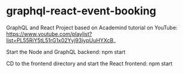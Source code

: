 # graphql-react-event-booking
GraphQL and React Project based on Academind tutorial on YouTube: https://www.youtube.com/playlist?list=PL55RiY5tL51rG1x02Yyj93iypUuHYXcB_

Start the Node and GraphQL backend:
npm start

CD to the frontend directory and start the React frontend:
npm start
